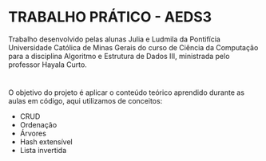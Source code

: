 # TRABALHO PRÁTICO - AEDS3

Trabalho desenvolvido pelas alunas Julia e Ludmila da Pontifícia Universidade Católica de Minas Gerais do curso de Ciência da Computação para a disciplina Algoritmo e Estrutura de Dados III, ministrada pelo professor Hayala Curto.

#
O objetivo do projeto é aplicar o conteúdo teórico aprendido durante as aulas em código, aqui utilizamos de conceitos: 
- CRUD
- Ordenação
- Árvores
- Hash extensível
- Lista invertida
